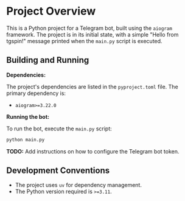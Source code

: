 # Project Overview

This is a Python project for a Telegram bot, built using the `aiogram` framework. The project is in its initial state, with a simple "Hello from tgspin!" message printed when the `main.py` script is executed.

## Building and Running

**Dependencies:**

The project's dependencies are listed in the `pyproject.toml` file. The primary dependency is:

*   `aiogram>=3.22.0`

**Running the bot:**

To run the bot, execute the `main.py` script:

```bash
python main.py
```

**TODO:** Add instructions on how to configure the Telegram bot token.

## Development Conventions

*   The project uses `uv` for dependency management.
*   The Python version required is `>=3.11`.
